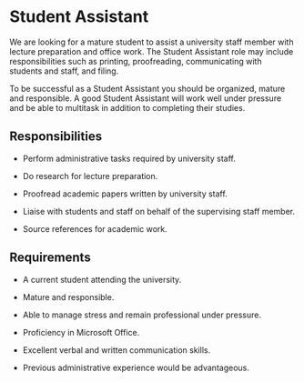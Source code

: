 # Student Assistant

We are looking for a mature student to assist a university staff member with lecture preparation and office work. The Student Assistant role may include responsibilities such as printing, proofreading, communicating with students and staff, and filing.

To be successful as a Student Assistant you should be organized, mature and responsible. A good Student Assistant will work well under pressure and be able to multitask in addition to completing their studies.

## Responsibilities

* Perform administrative tasks required by university staff.

* Do research for lecture preparation.

* Proofread academic papers written by university staff.

* Liaise with students and staff on behalf of the supervising staff member.

* Source references for academic work.

## Requirements

* A current student attending the university.

* Mature and responsible.

* Able to manage stress and remain professional under pressure.

* Proficiency in Microsoft Office.

* Excellent verbal and written communication skills.

* Previous administrative experience would be advantageous.

